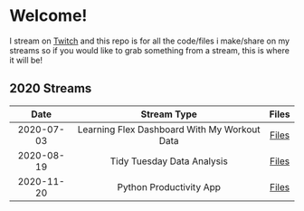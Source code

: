 # Welcome!

I stream on [Twitch](https://www.twitch.tv/tallguyjenks) and this repo is for all the code/files i make/share on my streams so if you would like to grab something from a stream, this is where it will be!

## 2020 Streams

|Date|Stream Type|Files|
|:-:|:-:|:-:|
|2020-07-03|Learning Flex Dashboard With My Workout Data|[Files](./docs/2020/2020-07-30/)|
|  2020-08-19 |Tidy Tuesday Data Analysis|[Files](./docs/2020/2020-08-19/)|
|2020-11-20|Python Productivity App|[Files](./docs/2020/2020-11-20/)|
